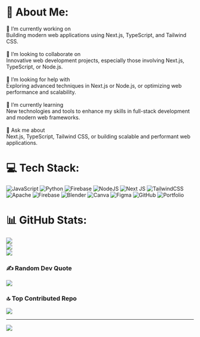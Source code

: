 # 💫 About Me:
🔭 I’m currently working on<br>Building modern web applications using Next.js, TypeScript, and Tailwind CSS.<br><br>👯 I’m looking to collaborate on<br>Innovative web development projects, especially those involving Next.js, TypeScript, or Node.js.<br><br>🤝 I’m looking for help with<br>Exploring advanced techniques in Next.js or Node.js, or optimizing web performance and scalability.<br><br>🌱 I’m currently learning<br>New technologies and tools to enhance my skills in full-stack development and modern web frameworks.<br><br>💬 Ask me about<br>Next.js, TypeScript, Tailwind CSS, or building scalable and performant web applications.


# 💻 Tech Stack:
![JavaScript](https://img.shields.io/badge/javascript-%23323330.svg?style=for-the-badge&logo=javascript&logoColor=%23F7DF1E) ![Python](https://img.shields.io/badge/python-3670A0?style=for-the-badge&logo=python&logoColor=ffdd54) ![Firebase](https://img.shields.io/badge/firebase-%23039BE5.svg?style=for-the-badge&logo=firebase) ![NodeJS](https://img.shields.io/badge/node.js-6DA55F?style=for-the-badge&logo=node.js&logoColor=white) ![Next JS](https://img.shields.io/badge/Next-black?style=for-the-badge&logo=next.js&logoColor=white) ![TailwindCSS](https://img.shields.io/badge/tailwindcss-%2338B2AC.svg?style=for-the-badge&logo=tailwind-css&logoColor=white) ![Apache](https://img.shields.io/badge/apache-%23D42029.svg?style=for-the-badge&logo=apache&logoColor=white) ![Firebase](https://img.shields.io/badge/firebase-a08021?style=for-the-badge&logo=firebase&logoColor=ffcd34) ![Blender](https://img.shields.io/badge/blender-%23F5792A.svg?style=for-the-badge&logo=blender&logoColor=white) ![Canva](https://img.shields.io/badge/Canva-%2300C4CC.svg?style=for-the-badge&logo=Canva&logoColor=white) ![Figma](https://img.shields.io/badge/figma-%23F24E1E.svg?style=for-the-badge&logo=figma&logoColor=white) ![GitHub](https://img.shields.io/badge/github-%23121011.svg?style=for-the-badge&logo=github&logoColor=white) ![Portfolio](https://img.shields.io/badge/Portfolio-%23000000.svg?style=for-the-badge&logo=firefox&logoColor=#FF7139)
# 📊 GitHub Stats:
![](https://github-readme-stats.vercel.app/api?username=BlueRabbit-ai&theme=shadow_blue&hide_border=false&include_all_commits=false&count_private=false)<br/>
![](https://github-readme-streak-stats.herokuapp.com/?user=BlueRabbit-ai&theme=shadow_blue&hide_border=false)<br/>
![](https://github-readme-stats.vercel.app/api/top-langs/?username=BlueRabbit-ai&theme=shadow_blue&hide_border=false&include_all_commits=false&count_private=false&layout=compact)

### ✍️ Random Dev Quote
![](https://quotes-github-readme.vercel.app/api?type=horizontal&theme=radical)

### 🔝 Top Contributed Repo
![](https://github-contributor-stats.vercel.app/api?username=BlueRabbit-ai&limit=5&theme=prussian&combine_all_yearly_contributions=true)

---
[![](https://visitcount.itsvg.in/api?id=BlueRabbit-ai&icon=0&color=1)](https://visitcount.itsvg.in)

<!-- Proudly created with GPRM ( https://gprm.itsvg.in ) -->
